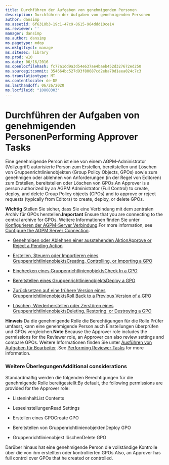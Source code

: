 ```yaml
---
title: Durchführen der Aufgaben von genehmigenden Personen
description: Durchführen der Aufgaben von genehmigenden Personen
author: dansimp
ms.assetid: 6f6310b3-19c1-47c9-8615-964ddd10ce14
ms.reviewer: ''
manager: dansimp
ms.author: dansimp
ms.pagetype: mdop
ms.mktglfcycl: manage
ms.sitesec: library
ms.prod: w10
ms.date: 06/16/2016
ms.openlocfilehash: fc77a1dd9a3d54e637ae4baeb452d327672ed250
ms.sourcegitcommit: 354664bc527d93f80687cd2eba70d1eea024c7c3
ms.translationtype: MT
ms.contentlocale: de-DE
ms.lasthandoff: 06/26/2020
ms.locfileid: "10808303"
---
```

# <span data-ttu-id="db159-103">Durchführen der Aufgaben von genehmigenden Personen</span><span class="sxs-lookup"><span data-stu-id="db159-103">Performing Approver Tasks</span></span>


<span data-ttu-id="db159-104">Eine genehmigende Person ist eine von einem AGPM-Administrator (Vollzugriff) autorisierte Person zum Erstellen, bereitstellen und Löschen von Gruppenrichtlinienobjekten (Group Policy Objects, GPOs) sowie zum genehmigen oder ablehnen von Anforderungen (in der Regel von Editoren) zum Erstellen, bereitstellen oder Löschen von GPOs.</span><span class="sxs-lookup"><span data-stu-id="db159-104">An Approver is a person authorized by an AGPM Administrator (Full Control) to create, deploy, and delete Group Policy objects (GPOs) and to approve or reject requests (typically from Editors) to create, deploy, or delete GPOs.</span></span>

<span data-ttu-id="db159-105">**Wichtig**  Stellen Sie sicher, dass Sie eine Verbindung mit dem zentralen Archiv für GPOs herstellen.</span><span class="sxs-lookup"><span data-stu-id="db159-105">**Important** Ensure that you are connecting to the central archive for GPOs.</span></span> <span data-ttu-id="db159-106">Weitere Informationen finden Sie unter [Konfigurieren der AGPM-Server Verbindung](configure-the-agpm-server-connection-reviewer.md).</span><span class="sxs-lookup"><span data-stu-id="db159-106">For more information, see [Configure the AGPM Server Connection](configure-the-agpm-server-connection-reviewer.md).</span></span>

 

-   [<span data-ttu-id="db159-107">Genehmigen oder Ablehnen einer ausstehenden Aktion</span><span class="sxs-lookup"><span data-stu-id="db159-107">Approve or Reject a Pending Action</span></span>](approve-or-reject-a-pending-action.md)

-   [<span data-ttu-id="db159-108">Erstellen, Steuern oder Importieren eines Gruppenrichtlinienobjekts</span><span class="sxs-lookup"><span data-stu-id="db159-108">Creating, Controlling, or Importing a GPO</span></span>](creating-controlling-or-importing-a-gpo-approver.md)

-   [<span data-ttu-id="db159-109">Einchecken eines Gruppenrichtlinienobjekts</span><span class="sxs-lookup"><span data-stu-id="db159-109">Check In a GPO</span></span>](check-in-a-gpo-approver.md)

-   [<span data-ttu-id="db159-110">Bereitstellen eines Gruppenrichtlinienobjekts</span><span class="sxs-lookup"><span data-stu-id="db159-110">Deploy a GPO</span></span>](deploy-a-gpo.md)

-   [<span data-ttu-id="db159-111">Zurücksetzen auf eine frühere Version eines Gruppenrichtlinienobjekts</span><span class="sxs-lookup"><span data-stu-id="db159-111">Roll Back to a Previous Version of a GPO</span></span>](roll-back-to-a-previous-version-of-a-gpo.md)

-   [<span data-ttu-id="db159-112">Löschen, Wiederherstellen oder Zerstören eines Gruppenrichtlinienobjekts</span><span class="sxs-lookup"><span data-stu-id="db159-112">Deleting, Restoring, or Destroying a GPO</span></span>](deleting-restoring-or-destroying-a-gpo.md)

<span data-ttu-id="db159-113">**Hinweis**  Da die genehmigende Rolle die Berechtigungen für die Rolle Prüfer umfasst, kann eine genehmigende Person auch Einstellungen überprüfen und GPOs vergleichen.</span><span class="sxs-lookup"><span data-stu-id="db159-113">**Note** Because the Approver role includes the permissions for the Reviewer role, an Approver can also review settings and compare GPOs.</span></span> <span data-ttu-id="db159-114">Weitere Informationen finden Sie unter [Ausführen von Aufgaben für Bearbeiter](performing-reviewer-tasks.md) .</span><span class="sxs-lookup"><span data-stu-id="db159-114">See [Performing Reviewer Tasks](performing-reviewer-tasks.md) for more information.</span></span>

 

### <span data-ttu-id="db159-115">Weitere Überlegungen</span><span class="sxs-lookup"><span data-stu-id="db159-115">Additional considerations</span></span>

<span data-ttu-id="db159-116">Standardmäßig werden die folgenden Berechtigungen für die genehmigende Rolle bereitgestellt:</span><span class="sxs-lookup"><span data-stu-id="db159-116">By default, the following permissions are provided for the Approver role:</span></span>

-   <span data-ttu-id="db159-117">Listeninhalt</span><span class="sxs-lookup"><span data-stu-id="db159-117">List Contents</span></span>

-   <span data-ttu-id="db159-118">Leseeinstellungen</span><span class="sxs-lookup"><span data-stu-id="db159-118">Read Settings</span></span>

-   <span data-ttu-id="db159-119">Erstellen eines GPO</span><span class="sxs-lookup"><span data-stu-id="db159-119">Create GPO</span></span>

-   <span data-ttu-id="db159-120">Bereitstellen von Gruppenrichtlinienobjekten</span><span class="sxs-lookup"><span data-stu-id="db159-120">Deploy GPO</span></span>

-   <span data-ttu-id="db159-121">Gruppenrichtlinienobjekt löschen</span><span class="sxs-lookup"><span data-stu-id="db159-121">Delete GPO</span></span>

<span data-ttu-id="db159-122">Darüber hinaus hat eine genehmigende Person die vollständige Kontrolle über die von ihm erstellten oder kontrollierten GPOs.</span><span class="sxs-lookup"><span data-stu-id="db159-122">Also, an Approver has full control over GPOs that he created or controlled.</span></span>

 

 





